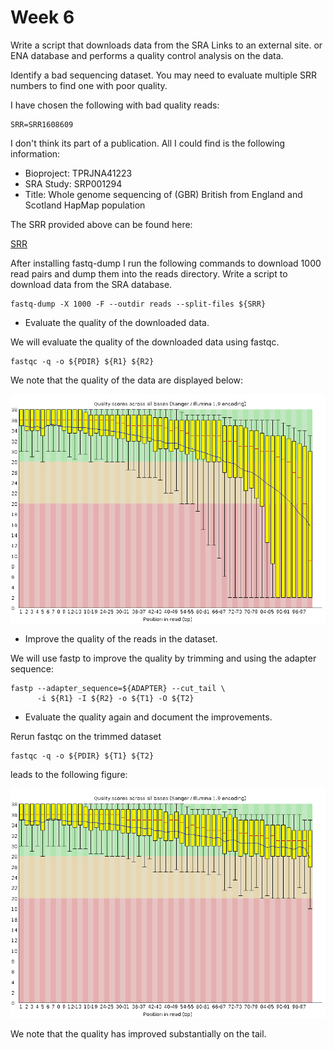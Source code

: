 # Week 6

Write a script that downloads data from the SRA Links to an external site. or ENA
database and performs a quality control analysis on the data.

Identify a bad sequencing dataset. You may need to evaluate multiple SRR numbers to find one with poor quality.

I have chosen the following with bad quality reads:

```
SRR=SRR1608609
```

I don't think its part of a publication. All I could find is the following information:

- Bioproject: TPRJNA41223
- SRA Study: SRP001294	
- Title: Whole genome sequencing of (GBR) British from England and Scotland HapMap population

The SRR provided above can be found here:

[SRR](https://trace.ncbi.nlm.nih.gov/Traces/index.html?view=run_browser&acc=SRR062634&display=metadata)


After installing fastq-dump I run the following commands to download 1000 read pairs 
and dump them into the reads directory. Write a script to download data from the SRA database.

```
fastq-dump -X 1000 -F --outdir reads --split-files ${SRR}
```

- Evaluate the quality of the downloaded data.

We will evaluate the quality of the downloaded data using fastqc.

```
fastqc -q -o ${PDIR} ${R1} ${R2}
```


We note that the quality of the data are displayed below:

![untrimmed](QC_untrimmed.png)

- Improve the quality of the reads in the dataset.

We will use fastp to improve the quality by trimming and using the adapter sequence:

```
fastp --adapter_sequence=${ADAPTER} --cut_tail \
      -i ${R1} -I ${R2} -o ${T1} -O ${T2} 
```

- Evaluate the quality again and document the improvements.


Rerun fastqc on the trimmed dataset 

```
fastqc -q -o ${PDIR} ${T1} ${T2}
```

leads to the following figure:

![trimmed](QC_trimmed.png)

We note that the quality has improved substantially on the tail.
